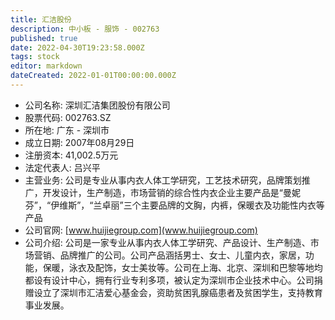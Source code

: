 ```yaml
---
title: 汇洁股份
description: 中小板 - 服饰 - 002763
published: true
date: 2022-04-30T19:23:58.000Z
tags: stock
editor: markdown
dateCreated: 2022-01-01T00:00:00.000Z
---
```


- 公司名称: 深圳汇洁集团股份有限公司
- 股票代码: 002763.SZ
- 所在地: 广东 - 深圳市
- 成立日期: 2007年08月29日
- 注册资本: 41,002.5万元
- 法定代表人: 吕兴平
- 主营业务: 公司是专业从事内衣人体工学研究，工艺技术研究，品牌策划推广，开发设计，生产制造，市场营销的综合性内衣企业主要产品是“曼妮芬”，“伊维斯”，“兰卓丽”三个主要品牌的文胸，内裤，保暖衣及功能性内衣等产品
- 公司官网: [www.huijiegroup.com](www.huijiegroup.com)
- 公司介绍: 公司是一家专业从事内衣人体工学研究、产品设计、生产制造、市场营销、品牌推广的公司。公司产品涵括男士、女士、儿童内衣，家居，功能，保暖，泳衣及配饰，女士美妆等。公司在上海、北京、深圳和巴黎等地均都设有设计中心，拥有行业专利多项，被认定为深圳市企业技术中心。公司捐赠设立了深圳市汇洁爱心基金会，资助贫困乳腺癌患者及贫困学生，支持教育事业发展。


